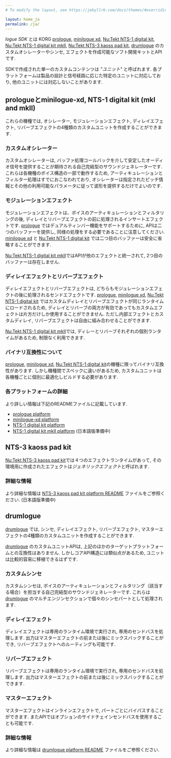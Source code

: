 ```yaml
---
# To modify the layout, see https://jekyllrb.com/docs/themes/#overriding-theme-defaults

layout: home_ja
permalink: /ja/
---
```


*logue SDK* とは KORG [prologue](https://www.korg.com/jp/products/synthesizers/prologue), [minilogue xd](https://www.korg.com/jp/products/synthesizers/minilogue_xd), [Nu:Tekt NTS-1 digital kit](https://www.korg.com/jp/products/dj/nts_1), [Nu:Tekt NTS-1 digital kit mkII](https://www.korg.com/jp/products/dj/nts_1_mk2), [Nu:Tekt NTS-3 kaoss pad kit](https://www.korg.com/jp/products/dj/nts_3), [drumlogue](https://www.korg.com/jp/products/drums/drumlogue/) のカスタムオシレーターやシンセ, エフェクトを作成可能なソフト開発キットとAPIです.

SDKで作成された単一のカスタムコンテンツは *"ユニット"* と呼ばれます. 各プラットフォームは製品の設計と信号経路に応じた特定のユニットに対応しており, 他のユニットには対応しないことがあります.

## prologueとminilogue-xd, NTS-1 digital kit (mkI and mkII)

これらの機種では, オシレーター, モジュレーションエフェクト, ディレイエフェクト, リバーブエフェクトの4種類のカスタムユニットを作成することができます.

### カスタムオシレーター

カスタムオシレーターは, バッファ処理コールバックを介して安定したオーディオ信号を提供することが期待される自己完結型のサウンドジェネレーターです.
これらは各機種のボイス構造の一部で動作するため, アーティキュレーションとフィルター処理はすでにおこなわれており, オシレーターは指定されたピッチ情報とその他の利用可能なパラメータに従って波形を提供するだけでよいのです.

### モジュレーションエフェクト

モジュレーションエフェクトは、ボイスのアーティキュレーションとフィルタリングの後, ディレイとリバーブエフェクトの前に処理されるインサートエフェクトです.
[prologue](https://www.korg.com/jp/products/synthesizers/prologue) ではデュアルティンバー機能をサポートするために, APIは二つのバッファーを提供し, 同様の処理をする必要であることに注意してください. [minilogue xd](https://www.korg.com/jp/products/synthesizers/minilogue_xd) と [Nu:Tekt NTS-1 digital kit](https://www.korg.com/jp/products/dj/nts_1) では二つ目のバッファーは安全に省略することができます.

[Nu:Tekt NTS-1 digital kit mkII](https://www.korg.com/jp/products/dj/nts_1_mk2)ではAPIが他のエフェクトと統一されて, 2つ目のバッファーは存在しません.

### ディレイエフェクトとリバーブエフェクト

ディレイエフェクトとリバーブエフェクトは, どちらもモジュレーションエフェクトの後に処理されるセンドエフェクトです.  [prologue](https://www.korg.com/jp/products/synthesizers/prologue), [minilogue xd](https://www.korg.com/jp/products/synthesizers/minilogue_xd), [Nu:Tekt NTS-1 digital kit](https://www.korg.com/jp/products/dj/nts_1) ではカスタムディレイとリバーブエフェクトが同じランタイムにロードされるため, ディレイとリバーブの両方が有効であってもカスタムエフェクトは片方だけしか使用することができません. ただし内部エフェクトとカスタムディレイ, リバーブエフェクトは自由に組み合わせることができます.

[Nu:Tekt NTS-1 digital kit mkII](https://www.korg.com/jp/products/dj/nts_1_mk2)では, ディレーとリバーブそれぞれの個別ランタイムがあるため, 制限なく利用できます.

### バイナリ互換性について

[prologue](https://www.korg.com/jp/products/synthesizers/prologue), [minilogue xd](https://www.korg.com/jp/products/synthesizers/minilogue_xd), [Nu:Tekt NTS-1 digital kit](https://www.korg.com/jp/products/dj/nts_1)の機種に限ってバイナリ互換性があります. しかし機種間でスペックに違いがあるため, カスタムユニットは各機種ごとに個別に最適化しビルドする必要があります.

### 各プラットフォームの詳細

より詳しい情報は下記のREADMEファイルに記載しています.

 * [prologue platform](https://github.com/korginc/logue-sdk/tree/master/platform/prologue/README_ja.md)
 * [minilogue-xd platform](https://github.com/korginc/logue-sdk/tree/master/platform/minilogue-xd/README_ja.md)
 * [NTS-1 digital kit platform](https://github.com/korginc/logue-sdk/tree/master/platform/nutekt-digital/README_ja.md)
 * [NTS-1 digital kit mkII platform](https://github.com/korginc/logue-sdk/tree/master/platform/nts-1_mkii/README.md) (日本語版準備中)

## NTS-3 kaoss pad kit

[Nu:Tekt NTS-3 kaoss pad kit](https://www.korg.com/jp/products/dj/nts_3)では４つのエフェクトランタイムがあって, その環境用に作成されたエフェクトは*ジェネリックエフェクト*と呼ばれます.

### 詳細な情報

 より詳細な情報は [NTS-3 kaoss pad kit platform README](https://github.com/korginc/logue-sdk/tree/master/platform/nts-3_kaoss/README.md) ファイルをご参照ください.  (日本語版準備中)

## drumlogue

[drumlogue](https://www.korg.com/jp/products/drums/drumlogue) では, シンセ, ディレイエフェクト, リバーブエフェクト, マスターエフェクトの4種類のカスタムユニットを作成することができます.

[drumlogue](https://www.korg.com/jp/products/drums/drumlogue) のカスタムユニットAPIは, 上記のほかのターゲットプラットフォームとの互換性はありません. しかしコアAPI構造には類似点があるため, ユニットは比較的容易に移植できるはずです.

### カスタムシンセ

カスタムシンセは, ボイスのアーティキュレーションとフィルタリング（該当する場合）を担当する自己完結型のサウンドジェネレーターです. これらは [drumlogue](https://www.korg.com/jp/products/drums/drumlogue) のマルチエンジンセクションで個々のシンセパートとして処理されます.

### ディレイエフェクト

ディレイエフェクトは専用のランタイム環境で実行され, 専用のセンドバスを処理します. 出力はマスターエフェクトの前または後にミックスバックすることができ, リバーブエフェクトへのルーティングも可能です.

### リバーブエフェクト

リバーブエフェクトは専用のランタイム環境で実行され, 専用のセンドバスを処理します. 出力はマスターエフェクトの前または後にミックスバックすることができます.

### マスターエフェクト

マスターエフェクトはインラインエフェクトで, パートごとにバイパスすることができます. またAPIではオプションのサイドチェインセンドバスを使用することも可能です.

### 詳細な情報

 より詳細な情報は [drumlogue platform README](https://github.com/korginc/logue-sdk/tree/master/platform/drumlogue/README_ja.md) ファイルをご参照ください.
